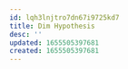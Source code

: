 ```yaml
---
id: lqh3lnjtro7dn67i9725kd7
title: Dim Hypothesis
desc: ''
updated: 1655505397681
created: 1655505397681
---
```


